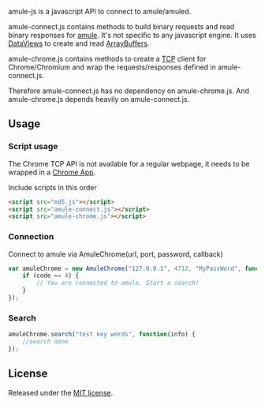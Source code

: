 amule-js is a javascript API to connect to amule/amuled.

amule-connect.js contains methods to build binary requests and read binary responses for [amule](https://en.wikipedia.org/wiki/AMule). It's not specific to any javascript engine. It uses [DataViews](http://www.javascripture.com/DataView) to create and read [ArrayBuffers](http://www.javascripture.com/ArrayBuffer).

amule-chrome.js contains methods to create a [TCP](https://developer.chrome.com/apps/sockets_tcp) client for Chrome/Chromium and wrap the requests/responses defined in amule-connect.js.

Therefore amule-connect.js has no dependency on amule-chrome.js. And amule-chrome.js depends heavily on amule-connect.js.

## Usage

### Script usage

The Chrome TCP API is not available for a regular webpage, it needs to be wrapped in a [Chrome App](https://developer.chrome.com/apps/about_apps).

Include scripts in this order

```html
<script src="md5.js"></script>
<script src="amule-connect.js"></script>
<script src="amule-chrome.js"></script>
```

### Connection

Connect to amule via AmuleChrome(url, port, password, callback) 
```js
var amuleChrome = new AmuleChrome("127.0.0.1", 4712, "MyPassWord", function(code) {
	if (code == 4) {
		// You are connected to amule. Start a search!
	}
});
```
### Search

```js
amuleChrome.search("test key words", function(info) {
	//search done
});
```

## License

Released under the [MIT license](http://www.opensource.org/licenses/MIT).
